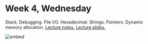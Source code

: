 # Week 4, Wednesday

Stack. Debugging. File I/O. Hexadecimal. Strings. Pointers. Dynamic memory allocation. [Lecture notes.](http://cdn.cs50.net/2014/fall/lectures/4/w/notes4w/notes4w.html) [Lecture slides.](http://cdn.cs50.net/2014/fall/lectures/4/w/week4w.pdf)

![embed](https://www.youtube.com/embed/Gy9vc6h7OtQ)
